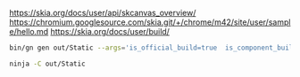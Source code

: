 https://skia.org/docs/user/api/skcanvas_overview/
https://chromium.googlesource.com/skia.git/+/chrome/m42/site/user/sample/hello.md
https://skia.org/docs/user/build/

```bash
bin/gn gen out/Static --args='is_official_build=true  is_component_build=false skia_use_system_libpng=true  skia_use_libpng_encode=true  skia_use_libpng_decode=true skia_use_system_libwebp=true skia_use_libwebp_encode=true skia_use_libwebp_decode=true skia_use_system_freetype2=false target_cpu="x64"'

ninja -C out/Static
```
